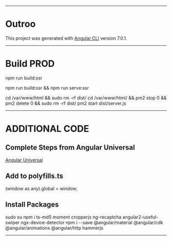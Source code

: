----------------------------------------------------------------------------------------------------

# Outroo

This project was generated with [Angular CLI](https://github.com/angular/angular-cli) version 7.0.1.

----------------------------------------------------------------------------------------------------

# Build PROD

<!-- [For GoogleCloudPlatform] -->
npm run build:ssr

<!-- [compile & run on localhost] -->
npm run build:ssr && npm run serve:ssr

<!-- Cloud SSH -->
cd /var/www/html && sudo rm -rf dist/
cd /var/www/html/ && pm2 stop 0 && pm2 delete 0 && sudo rm -rf dist/
pm2 start dist/server.js

----------------------------------------------------------------------------------------------------

# ADDITIONAL CODE

## Complete Steps from Angular Universal
[Angular Universal](https://angular.io/guide/universal)

## Add to polyfills.ts
(window as any).global = window;

## Install Packages
sudo su
npm i ts-md5 moment cropperjs ng-recaptcha angular2-useful-swiper ngx-device-detector
npm i --save @angular/material @angular/cdk @angular/animations @angular/http hammerjs

----------------------------------------------------------------------------------------------------
